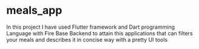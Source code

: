 # meals_app
In this project I have used Flutter framework and Dart programming Language with Fire Base Backend to attain this applications that can filters your meals and describes it in concise way with a pretty UI tools
